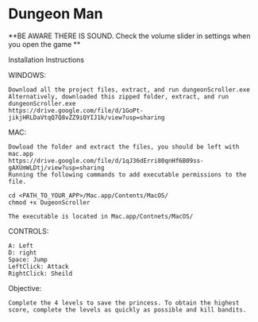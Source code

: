 # Dungeon Man

**BE AWARE THERE IS SOUND. Check the volume slider in settings when you open the game **

Installation Instructions

WINDOWS:
	
	Download all the project files, extract, and run dungeonScroller.exe
	Alternatively, downloaded this zipped folder, extract, and run dungeonScroller.exe
	https://drive.google.com/file/d/1GoPt-jikjHRLDaVtqQ7Q8vZZ9iQYIJ1k/view?usp=sharing


MAC:
	
	Dowload the folder and extract the files, you should be left with mac.app
	https://drive.google.com/file/d/1qJ36dErri80qnHf6B09ss-gAXUmWLDtj/view?usp=sharing
	Running the following commands to add executable permissions to the file.
	
	cd <PATH_TO_YOUR_APP>/Mac.app/Contents/MacOS/
	chmod +x DugeonScroller
	
	The executable is located in Mac.app/Contnets/MacOS/
	
CONTROLS:

	A: Left
	D: right
	Space: Jump
	LeftClick: Attack
	RightClick: Sheild
	
Objective:

	Complete the 4 levels to save the princess. To obtain the highest score, complete the levels as quickly as possible and kill bandits. 
	
